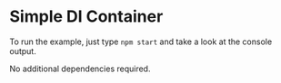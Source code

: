 # Simple DI Container

To run the example, just type
```npm start``` 
and take a look at the console output.

No additional dependencies required.
